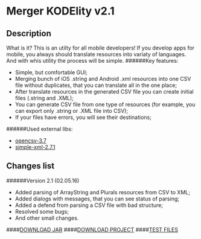 # Merger KODElity v2.1

## Description
What is it? This is an utilty for all mobile developers! If you develop apps for mobile, you always should translate resources 
into variaty of languages. And with whis utility the process will be simple. 
######Key features:
- Simple, but comfortable GUI;
- Merging bunch of iOS .string and Android .xml resources into one CSV file without duplicates, that you can translate all in the one place;
- After translate resources in the generated CSV file you can create initial files (.string and .XML);
- You can generate CSV file from one type of resources (for example, you can export only .string or .XML file into CSV);
- If your files have errors, you will see their destinations;

######Used external libs:
- [opencsv-3.7](http://opencsv.sourceforge.net)
- [simple-xml-2.7.1](http://simple.sourceforge.net)


## Changes list
######Version 2.1 (02.05.16)
- Added parsing of ArrayString and Plurals resources from CSV to XML;
- Added dialogs with messages, that you can see status of parsing;
- Added a defend from parsing a CSV file with bad structure;
- Resolved some bugs;
- And other small changes.

####[DOWNLOAD JAR](https://github.com/Mahtalitet/MergerKODElity/raw/master/out/artifacts/MergerKODElity_v2.1.jar)
####[DOWNLOAD PROJECT](https://github.com/Mahtalitet/StringsMerger/archive/master.zip)
####[TEST FILES](https://github.com/Mahtalitet/StringsMerger/tree/master/TestFiles)


